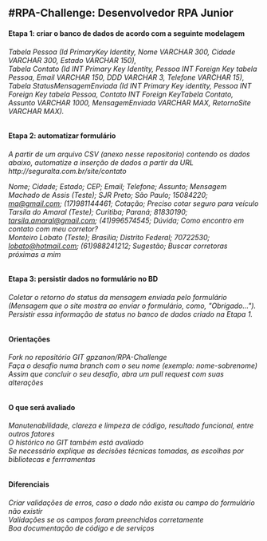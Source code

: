 <body>
<h2>#RPA-Challenge: Desenvolvedor RPA Junior </h2>
<h4>Etapa 1: criar o banco de dados de acordo com a seguinte modelagem</h4>
<h6>
Tabela Pessoa (Id PrimaryKey Identity, Nome VARCHAR 300, Cidade VARCHAR 300, Estado VARCHAR 150),</br>
Tabela Contato (Id INT Primary Key Identity, Pessoa INT Foreign Key tabela Pessoa, Email VARCHAR 150, DDD VARCHAR 3, Telefone VARCHAR 15),</br>
Tabela StatusMensagemEnviada (Id INT Primary Key identity, Pessoa INT Foreign Key tabela Pessoa, Contato INT Foreign KeyTabela Contato, Assunto VARCHAR 1000, MensagemEnviada VARCHAR MAX, RetornoSite VARCHAR MAX).
</h6>

<h4>Etapa 2: automatizar formulário</h4>
<h6>
A partir de um arquivo CSV (anexo nesse repositorio) contendo os dados abaixo, automatize a inserção de dados a partir da URL
http://seguralta.com.br/site/contato</p>

Nome; Cidade; Estado; CEP; Email; Telefone; Assunto; Mensagem</br>
Machado de Assis (Teste); SJR Preto; São Paulo; 15084220; ma@gmail.com; (17)981144461; Cotação; Preciso cotar seguro para veículo</br>
Tarsila do Amaral (Teste); Curitiba; Paraná; 81830190; tarsila.amaral@gmail.com; (41)996574545; Dúvida; Como encontro em contato com meu corretor?</br>
Monteiro Lobato (Teste); Brasília; Distrito Federal; 70722530; lobato@hotmail.com; (61)988241212; Sugestão; Buscar corretoras próximas a mim
</h6>

<h4>Etapa 3:  persistir dados no formulário no BD</h4>
<h6>
Coletar o retorno do status da mensagem enviada pelo formulário (Mensagem que o site mostra ao enviar o formulário, como, "Obrigado..."). Persistir essa informação de status no banco de dados criado na Etapa 1.
</h6></p>

<h4>Orientações</h4>
<h6>
Fork no repositório GIT gpzanon/RPA-Challenge</br>
Faça o desafio numa branch com o seu nome (exemplo: nome-sobrenome)</br>
Assim que concluir o seu desafio, abra um pull request com suas alterações</br>
</h6>

<h4>O que será avaliado</h4>
<h6>
Manutenabilidade, clareza e limpeza de código, resultado funcional, entre outros fatores</br>
O histórico no GIT também está avaliado</br>
Se necessário explique as decisões técnicas tomadas, as escolhas por bibliotecas e ferrramentas</br>
</h6>

<h4>Diferenciais</h4>
<h6>
Criar validações de erros, caso o dado não exista ou campo do formulário não existir</br>
Validações se os campos foram preenchidos corretamente</br>
Boa documentação de código e de serviços</br>
</h6>
</font>
</body>
